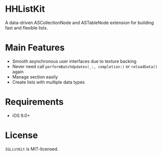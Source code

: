 HHListKit
==============

A data-driven ASCollectionNode and ASTableNode extension for building fast and flexible lists.

Main Features
==============

- Smooth asynchronous user interfaces due to texture backing
- Never need call `performBatchUpdates(_:, completion:)` or `reloadData()` again
- Manage section easily
- Create lists with multiple data types


Requirements
==============

- iOS 9.0+


License
==============

`IGListKit` is MIT-licensed.